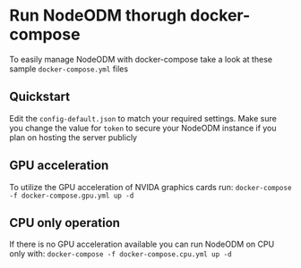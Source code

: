 # Run NodeODM thorugh docker-compose
To easily manage NodeODM with docker-compose take a look at these sample `docker-compose.yml` files

## Quickstart
Edit the `config-default.json` to match your required settings. Make sure you change the value for `token` to secure
your NodeODM instance if you plan on hosting the server publicly

## GPU acceleration
To utilize the GPU acceleration of NVIDA graphics cards run: `docker-compose -f docker-compose.gpu.yml up -d`

## CPU only operation
If there is no GPU acceleration available you can run NodeODM on CPU only with: `docker-compose -f docker-compose.cpu.yml up -d`
